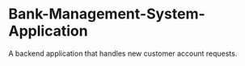 # Bank-Management-System-Application
A backend application that handles new customer account requests.
